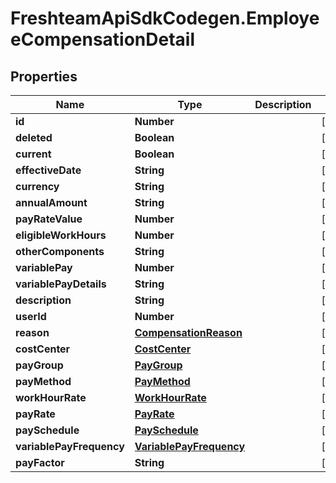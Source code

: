 # FreshteamApiSdkCodegen.EmployeeCompensationDetail

## Properties

| Name                     | Type                                                | Description | Notes      |
| ------------------------ | --------------------------------------------------- | ----------- | ---------- |
| **id**                   | **Number**                                          |             | [optional] |
| **deleted**              | **Boolean**                                         |             | [optional] |
| **current**              | **Boolean**                                         |             | [optional] |
| **effectiveDate**        | **String**                                          |             | [optional] |
| **currency**             | **String**                                          |             | [optional] |
| **annualAmount**         | **String**                                          |             | [optional] |
| **payRateValue**         | **Number**                                          |             | [optional] |
| **eligibleWorkHours**    | **Number**                                          |             | [optional] |
| **otherComponents**      | **String**                                          |             | [optional] |
| **variablePay**          | **Number**                                          |             | [optional] |
| **variablePayDetails**   | **String**                                          |             | [optional] |
| **description**          | **String**                                          |             | [optional] |
| **userId**               | **Number**                                          |             | [optional] |
| **reason**               | [**CompensationReason**](CompensationReason.md)     |             | [optional] |
| **costCenter**           | [**CostCenter**](CostCenter.md)                     |             | [optional] |
| **payGroup**             | [**PayGroup**](PayGroup.md)                         |             | [optional] |
| **payMethod**            | [**PayMethod**](PayMethod.md)                       |             | [optional] |
| **workHourRate**         | [**WorkHourRate**](WorkHourRate.md)                 |             | [optional] |
| **payRate**              | [**PayRate**](PayRate.md)                           |             | [optional] |
| **paySchedule**          | [**PaySchedule**](PaySchedule.md)                   |             | [optional] |
| **variablePayFrequency** | [**VariablePayFrequency**](VariablePayFrequency.md) |             | [optional] |
| **payFactor**            | **String**                                          |             | [optional] |
